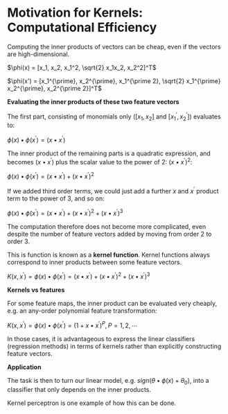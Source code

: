 # Motivation for Kernels: Computational Efficiency

Computing the inner products of vectors can be cheap, even if the vectors are high-dimensional.

$\phi(x) = [x_1, x_2, x_1^2, \sqrt{2} x_1x_2, x_2^2]^T$

$\phi(x') = [x_1^{\prime}, x_2^{\prime}, x_1^{\prime 2}, \sqrt{2} x_1^{\prime} x_2^{\prime}, x_2^{\prime 2}]^T$

**Evaluating the inner products of these two feature vectors**

The first part, consisting of monomials only ($[x_1, x_2]$ and $[x_1^{\prime}, x_2^{\prime}]$) evaluates to:

$\phi(x) • \phi(x^{\prime}) = (x • x^{\prime})$

The inner product of the remaining parts is a quadratic expression, and becomes $(x • x^{\prime})$ plus the scalar value to the power of $2$: $(x • x^{\prime})^2$:

$\phi(x) • \phi(x^{\prime}) = (x • x^{\prime}) + (x • x^{\prime})^2$

If we added third order terms, we could just add a further $x$ and $x^{\prime}$ product term to the power of $3$, and so on:

$\phi(x) • \phi(x^{\prime}) = (x • x^{\prime}) + (x • x^{\prime})^2 + (x • x^{\prime})^3$

The computation therefore does not become more complicated, even despite the number of feature vectors added by moving from order $2$ to order $3$.

This is function is known as a **kernel function**. Kernel functions always correspond to inner products between some feature vectors.

$K(x, x^{\prime}) = \phi(x) • \phi(x^{\prime}) = (x • x^{\prime}) + (x • x^{\prime})^2 + (x • x^{\prime})^3$

**Kernels vs features**

For some feature maps, the inner product can be evaluated very cheaply, e.g. an any-order polynomial feature transformation:

$K(x, x^{\prime}) = \phi(x) • \phi(x^{\prime}) = (1 + x • x^{\prime})^P, P = 1, 2, ⋯$

In those cases, it is advantageous to express the linear classifiers (regression methods) in terms of kernels rather than explicitly constructing feature vectors.

**Application**

The task is then to turn our linear model, e.g. $sign(θ• \phi(x) + θ_0)$, into a classifier that only depends on the inner products.

Kernel perceptron is one example of how this can be done.
